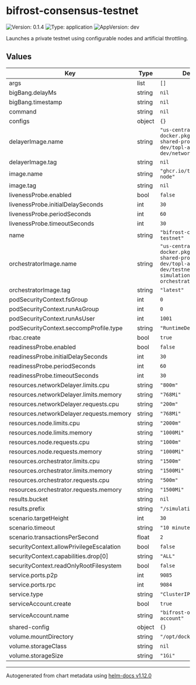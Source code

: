 # bifrost-consensus-testnet

![Version: 0.1.4](https://img.shields.io/badge/Version-0.1.4-informational?style=flat-square) ![Type: application](https://img.shields.io/badge/Type-application-informational?style=flat-square) ![AppVersion: dev](https://img.shields.io/badge/AppVersion-dev-informational?style=flat-square)

Launches a private testnet using configurable nodes and artificial throttling.

## Values

| Key | Type | Default | Description |
|-----|------|---------|-------------|
| args | list | `[]` |  |
| bigBang.delayMs | string | `nil` |  |
| bigBang.timestamp | string | `nil` |  |
| command | string | `nil` |  |
| configs | object | `{}` |  |
| delayerImage.name | string | `"us-central1-docker.pkg.dev/topl-shared-project-dev/topl-artifacts-dev/network-delayer"` |  |
| delayerImage.tag | string | `nil` |  |
| image.name | string | `"ghcr.io/topl/bifrost-node"` |  |
| image.tag | string | `nil` |  |
| livenessProbe.enabled | bool | `false` |  |
| livenessProbe.initialDelaySeconds | int | `30` |  |
| livenessProbe.periodSeconds | int | `60` |  |
| livenessProbe.timeoutSeconds | int | `30` |  |
| name | string | `"bifrost-consensus-testnet"` |  |
| orchestratorImage.name | string | `"us-central1-docker.pkg.dev/topl-shared-project-dev/topl-artifacts-dev/testnet-simulation-orchestrator"` |  |
| orchestratorImage.tag | string | `"latest"` |  |
| podSecurityContext.fsGroup | int | `0` |  |
| podSecurityContext.runAsGroup | int | `0` |  |
| podSecurityContext.runAsUser | int | `1001` |  |
| podSecurityContext.seccompProfile.type | string | `"RuntimeDefault"` |  |
| rbac.create | bool | `true` |  |
| readinessProbe.enabled | bool | `false` |  |
| readinessProbe.initialDelaySeconds | int | `30` |  |
| readinessProbe.periodSeconds | int | `60` |  |
| readinessProbe.timeoutSeconds | int | `30` |  |
| resources.networkDelayer.limits.cpu | string | `"800m"` |  |
| resources.networkDelayer.limits.memory | string | `"768Mi"` |  |
| resources.networkDelayer.requests.cpu | string | `"200m"` |  |
| resources.networkDelayer.requests.memory | string | `"768Mi"` |  |
| resources.node.limits.cpu | string | `"2000m"` |  |
| resources.node.limits.memory | string | `"1000Mi"` |  |
| resources.node.requests.cpu | string | `"1000m"` |  |
| resources.node.requests.memory | string | `"1000Mi"` |  |
| resources.orchestrator.limits.cpu | string | `"1500m"` |  |
| resources.orchestrator.limits.memory | string | `"1500Mi"` |  |
| resources.orchestrator.requests.cpu | string | `"500m"` |  |
| resources.orchestrator.requests.memory | string | `"1500Mi"` |  |
| results.bucket | string | `nil` |  |
| results.prefix | string | `"/simulation/results/"` |  |
| scenario.targetHeight | int | `30` |  |
| scenario.timeout | string | `"10 minutes"` |  |
| scenario.transactionsPerSecond | float | `2` |  |
| securityContext.allowPrivilegeEscalation | bool | `false` |  |
| securityContext.capabilities.drop[0] | string | `"ALL"` |  |
| securityContext.readOnlyRootFilesystem | bool | `false` |  |
| service.ports.p2p | int | `9085` |  |
| service.ports.rpc | int | `9084` |  |
| service.type | string | `"ClusterIP"` |  |
| serviceAccount.create | bool | `true` |  |
| serviceAccount.name | string | `"bifrost-orchestrator-account"` |  |
| shared-config | object | `{}` |  |
| volume.mountDirectory | string | `"/opt/docker/.bifrost"` |  |
| volume.storageClass | string | `nil` |  |
| volume.storageSize | string | `"1Gi"` |  |

----------------------------------------------
Autogenerated from chart metadata using [helm-docs v1.12.0](https://github.com/norwoodj/helm-docs/releases/v1.12.0)
